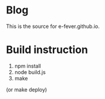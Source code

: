 # Blog

This is the source for e-fever.github.io.

# Build instruction

1. npm install
2. node build.js
3. make

(or make deploy)

